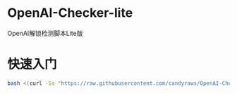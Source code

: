 # OpenAI-Checker-lite
OpenAI解锁检测脚本Lite版

# 快速入门
```bash
bash <(curl -Ss "https://raw.githubusercontent.com/candyraws/OpenAI-Checker-lite/main/openai_check_lite.sh")
```
